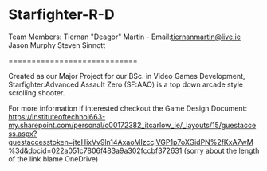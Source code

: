 Starfighter-R-D
============================

Team Members:
Tiernan "Deagor" Martin - Email:tiernanmartin@live.ie
Jason Murphy
Steven Sinnott

============================

Created as our Major Project for our BSc. in Video Games Development, Starfighter:Advanced Assault Zero (SF:AAO)
is a top down arcade style scrolling shooter.

For more information if interested checkout the Game Design Document:
https://instituteoftechnol663-my.sharepoint.com/personal/c00172382_itcarlow_ie/_layouts/15/guestaccess.aspx?guestaccesstoken=jteHixVv9ln14AxaoMIzccjVGP1p7oXGidPN%2fKxA7wM%3d&docid=022a051c7806f483a9a302fccbf372631
(sorry about the length of the link blame OneDrive)

